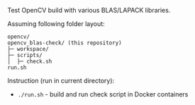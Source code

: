 Test OpenCV build with various BLAS/LAPACK libraries.

Assuming following folder layout:
```
opencv/
opencv_blas-check/ (this repository)
├─ workspace/
├─ scripts/
│  ├─ check.sh
run.sh
```

Instruction (run in current directory):
- `./run.sh` - build and run check script in Docker containers
